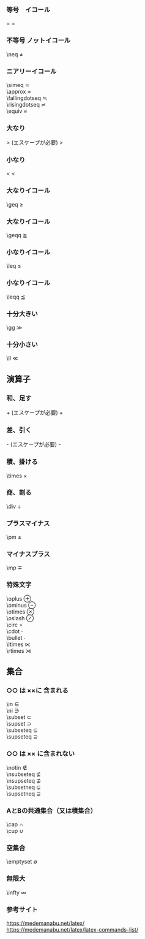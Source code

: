 ### 等号　イコール
=  =
### 不等号 ノットイコール
\neq ≠
### ニアリーイコール
\simeq    ≃  
\approx	   ≈  
\fallingdotseq    ≒  
\risingdotseq	   ≓  
\equiv	≡
### 大なり
\> (エスケープが必要)	>
### 小なり
<	<
### 大なりイコール
\geq    ≥
### 大なりイコール
\geqq    ≧
### 小なりイコール
\leq    ≤
### 小なりイコール
\leqq	   ≦
### 十分大きい
\gg	   ≫
### 十分小さい
\ll    ≪

## 演算子
### 和、足す
\+ (エスケープが必要)    +
### 差、引く
\- (エスケープが必要)	   -
### 積、掛ける
\times    ×
### 商、割る
\div    ÷
### プラスマイナス
\pm    ±
### マイナスプラス
\mp    ∓
### 特殊文字
\oplus	⊕  
\ominus	⊖  
\otimes	⊗  
\oslash	⊘  
\circ	∘  
\cdot	⋅  
\bullet	∙  
\ltimes	⋉  
\rtimes	⋊  

## 集合
### ○○ は ××に 含まれる
\in	∈  
\ni	∋  
\subset	⊂  
\supset	⊃  
\subseteq	⊆  
\supseteq	⊇  
### ○○ は ×× に含まれない
\notin	∉  
\nsubseteq	⊈  
\nsupseteq	⊉  
\subsetneq	⊊  
\supsetneq	⊋  
### AとBの共通集合（又は積集合）
\cap	∩  
\cup	∪  
### 空集合
\emptyset	∅  
### 無限大
\infty	∞  

### 参考サイト
https://medemanabu.net/latex/  
https://medemanabu.net/latex/latex-commands-list/